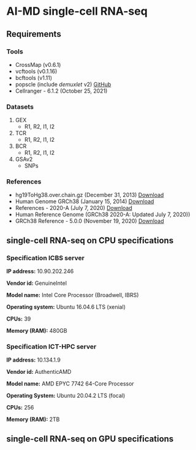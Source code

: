 # AI-MD single-cell RNA-seq
## Requirements

### Tools

- CrossMap (v0.6.1)
- vcftools (v0.1.16)
- bcftools (v1.11)
- popscle (include _demuxlet_ v2) [GitHub](https://github.com/statgen/popscle)
- Cellranger - 6.1.2 (October 25, 2021)

### Datasets

1. GEX
   - R1, R2, I1, I2
2. TCR
   - R1, R2, I1, I2
3. BCR
   - R1, R2, I1, I2
4. GSAv2
   - SNPs

### References
- hg19ToHg38.over.chain.gz (December 31, 2013) [Download](http://hgdownload.soe.ucsc.edu/goldenPath/hg19/liftOver/hg19ToHg38.over.chain.gz)
- Human Genome GRCh38 (January 15, 2014) [Download](https://hgdownload.cse.ucsc.edu/goldenpath/hg38/bigZips/hg38.fa.gz)
- References - 2020-A (July 7, 2020) [Download](https://cf.10xgenomics.com/supp/cell-exp/refdata-gex-GRCh38-2020-A.tar.gz)
- Human Reference Genome (GRCh38 2020-A: Updated July 7, 2020))
- GRCh38 Reference - 5.0.0 (November 19, 2020) [Download](https://cf.10xgenomics.com/supp/cell-vdj/refdata-cellranger-vdj-GRCh38-alts-ensembl-5.0.0.tar.gz)

## single-cell RNA-seq on CPU specifications

### Specification ICBS server

**IP address:** 10.90.202.246

**Vendor id:** GenuineIntel

**Model name:** Intel Core Processor (Broadwell, IBRS)

**Operating system:** Ubuntu 16.04.6 LTS (xenial)

**CPUs:** 39

**Memory (RAM):** 480GB



### Specification ICT-HPC server

**IP address:** 10.134.1.9

**Vendor id:** AuthenticAMD

**Model name:** AMD EPYC 7742 64-Core Processor

**Operating System:** Ubuntu 20.04.2 LTS (focal)

**CPUs:** 256

**Memory (RAM):** 2TB



## single-cell RNA-seq on GPU specifications
